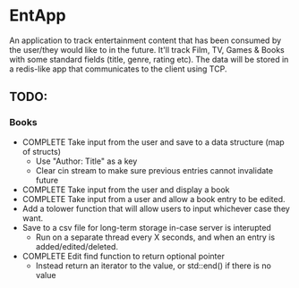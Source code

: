 # EntApp
An application to track entertainment content that has been consumed by the user/they would like to in the future.
It'll track Film, TV, Games & Books with some standard fields (title, genre, rating etc).
The data will be stored in a redis-like app that communicates to the client using TCP.
    
## TODO:
### Books
* COMPLETE Take input from the user and save to a data structure (map of structs)
    - Use "Author: Title" as a key
    - Clear cin stream to make sure previous entries cannot invalidate future
* COMPLETE Take input from the user and display a book
* COMPLETE Take input from a user and allow a book entry to be edited.
* Add a tolower function that will allow users to input whichever case they want.
* Save to a csv file for long-term storage in-case server is interupted
    - Run on a separate thread every X seconds, and when an entry is added/edited/deleted.
* COMPLETE Edit find function to return optional pointer
    - Instead return an iterator to the value, or std::end() if there is no value